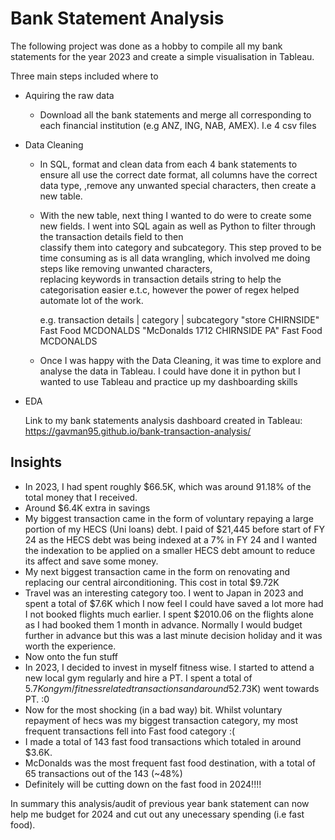 # Bank Statement Analysis

The following project was done as a hobby to compile all my bank statements for the year 2023 and create a simple visualisation in Tableau.

Three main steps included where to 
* Aquiring the raw data
  * Download all the bank statements and merge all corresponding to each financial institution (e.g ANZ, ING, NAB, AMEX). I.e 4 csv files
    
* Data Cleaning
  * In SQL, format and clean data from each 4 bank statements to ensure all use the correct date format, all columns have the correct data type,
    ,remove any unwanted special characters, then create a new table.
    
  * With the new table, next thing I wanted to do were to create some new fields. I went into SQL again as well as Python to filter through the transaction details field to then   
    classify them into category and subcategory. This step proved to be time consuming as is all data wrangling, which involved me doing steps like removing unwanted characters,   
    replacing keywords in transaction details string to help the categorisation easier e.t.c, however the power of regex helped automate lot of the work.

    e.g. transaction details         | category      | subcategory
         "store CHIRNSIDE"              Fast Food       MCDONALDS
         "McDonalds 1712 CHIRNSIDE PA"   Fast Food      MCDONALDS
    
  * Once I was happy with the Data Cleaning, it was time to explore and analyse the data in Tableau. I could have done it in python but I wanted to use Tableau and practice up my 
    dashboarding skills
  
* EDA
  
   Link to my bank statements analysis dashboard created in Tableau:
   https://gavman95.github.io/bank-transaction-analysis/

## Insights

* In 2023, I had spent roughly $66.5K, which was around 91.18% of the total money that I received.
* Around $6.4K extra in savings
* My biggest transaction came in the form of voluntary repaying a large portion of my HECS (Uni loans) debt. I paid of $21,445 before start of FY 24 as the HECS debt was being indexed at a 7% in FY 24 and I wanted the indexation to be applied on a smaller HECS debt amount to reduce its affect and save some money.
* My next biggest transaction came in the form on renovating and replacing our central airconditioning. This cost in total $9.72K
* Travel was an interesting category too. I went to Japan in 2023 and spent a total of $7.6K which I now feel I could have saved a lot more had I not booked flights much earlier. I spent $2010.06 on the flights alone as I had booked them 1 month in advance. Normally I would budget further in advance but this was a last minute decision holiday and it was worth the experience.
* Now onto the fun stuff
* In 2023, I decided to invest in myself fitness wise. I started to attend a new local gym regularly and hire a PT. I spent a total of $5.7K on gym/fitness related transactions and around 52.7% (~$3K) went towards PT. :0
* Now for the most shocking (in a bad way) bit. Whilst voluntary repayment of hecs was my biggest transaction category, my most frequent transactions fell into Fast food category :(
* I made a total of 143 fast food transactions which totaled in around $3.6K.
* McDonalds was the most frequent fast food destination, with a total of 65 transactions out of the 143 (~48%)
* Definitely will be cutting down on the fast food in 2024!!!!

In summary this analysis/audit of previous year bank statement can now help me budget for 2024 and cut out any unecessary spending (i.e fast food). 


  
